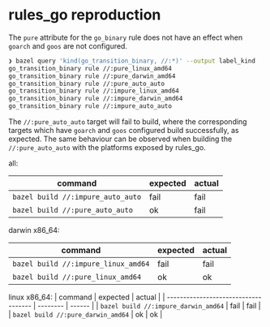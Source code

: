 # rules_go reproduction

The `pure` attribute for the `go_binary` rule does not have an effect when
`goarch` and `goos` are not configured.

```sh
❯ bazel query 'kind(go_transition_binary, //:*)' --output label_kind
go_transition_binary rule //:pure_linux_amd64
go_transition_binary rule //:pure_darwin_amd64
go_transition_binary rule //:pure_auto_auto
go_transition_binary rule //:impure_linux_amd64
go_transition_binary rule //:impure_darwin_amd64
go_transition_binary rule //:impure_auto_auto
```

The `//:pure_auto_auto` target will fail to build, where the corresponding
targets which have `goarch` and `goos` configured build successfully, as
expected. The same behaviour can be observed when building the
`//:pure_auto_auto` with the platforms exposed by rules_go.

all:

| command                           | expected | actual |
| --------------------------------- | -------- | ------ |
| `bazel build //:impure_auto_auto` | fail     | fail   |
| `bazel build //:pure_auto_auto`   | ok       | fail   |

darwin x86_64:

| command                             | expected | actual |
| ----------------------------------- | -------- | ------ |
| `bazel build //:impure_linux_amd64` | fail     | fail   |
| `bazel build //:pure_linux_amd64`   | ok       | ok     |

linux x86_64:
| command                              | expected | actual |
| ------------------------------------ | -------- | ------ |
| `bazel build //:impure_darwin_amd64` | fail     | fail   |
| `bazel build //:pure_darwin_amd64`   | ok       | ok     |
